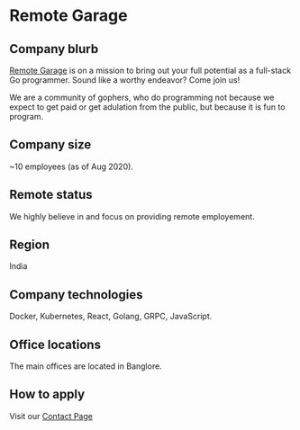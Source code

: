 # Remote Garage

## Company blurb

[Remote Garage](http://www.remotegarage.club/) is on a mission to bring out your full potential as a full-stack Go programmer. Sound like a worthy endeavor? Come join us!

We are a community of gophers, who do programming not because we expect to get paid or get adulation from the public, but because it is fun to program.

## Company size

~10 employees (as of Aug 2020).

## Remote status

We highly believe in and focus on providing remote employement.

## Region

India

## Company technologies

Docker, Kubernetes, React, Golang, GRPC, JavaScript.

## Office locations

The main offices are located in Banglore.

## How to apply

Visit our [Contact Page](https://angel.co/company/remotegarage)
